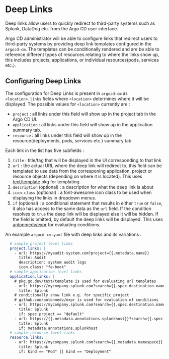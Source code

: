 # Deep Links

Deep links allow users to quickly redirect to third-party systems such as Splunk, DataDog etc. from the Argo CD
user interface.

Argo CD administrator will be able to configure links that redirect users to third-party systems by providing 
deep link templates configured in the `argocd-cm`. The templates can be conditionally rendered and are be able 
to reference different types of resources relating to where the links show up, this includes projects, applications,
or individual resources(pods, services etc.).

## Configuring Deep Links

The configuration for Deep Links is present in `argocd-cm` as `<location>.links` fields where 
`<location>` determines where it will be displayed. The possible values for `<location>` currently are :
- `project` : all links under this field will show up in the project tab in the Argo CD UI.
- `application` : all links under this field will show up in the application summary tab.
- `resource` : all links under this field will show up in the resource(deployments, pods, services etc.)
  summary tab.

Each link in the list has five subfields :
1. `title` : title/tag that will be displayed in the UI corresponding to that link
2. `url` : the actual URL where the deep link will redirect to, this field can be templated to use data from the
   corresponing application, project or resource objects (depending on where it is located). This uses [text/template](pkg.go.dev/text/template) pkg for templating.
3. `description` (optional) : a description for what the deep link is about
4. `icon.class` (optional) : a font-awesome icon class to be used when displaying the links in dropdown menus.
5. `if` (optional) : a conditional statement that results in either `true` or `false`, it also has access to the same
   data as the `url` field. If the condition resolves to `true` the deep link will be displayed else it will be hidden. If
   the field is omitted, by default the deep links will be displayed. This uses [antonmedv/expr](https://github.com/antonmedv/expr/tree/master/docs) for evaluating conditions.


An example `argocd-cm.yaml` file with deep links and its variations :

```yaml
  # sample project level links
  project.links: |
    - url: https://myaudit-system.com?project={{.metadata.name}}
      title: Audit
      description: system audit logs
      icon.class: "fa-book"
  # sample application level links
  application.links: |
    # pkg.go.dev/text/template is used for evaluating url templates
    - url: https://mycompany.splunk.com?search={{.spec.destination.namespace}}
      title: Splunk
    # conditionally show link e.g. for specific project
    # github.com/antonmedv/expr is used for evaluation of conditions
    - url: https://mycompany.splunk.com?search={{.spec.destination.namespace}}
      title: Splunk
      if: spec.project == "default"
    - url: https://{{.metadata.annotations.splunkhost}}?search={{.spec.destination.namespace}}
      title: Splunk
      if: metadata.annotations.splunkhost
  # sample resource level links
  resource.links: |
    - url: https://mycompany.splunk.com?search={{.metadata.namespace}}
      title: Splunk
      if: kind == "Pod" || kind == "Deployment"
```